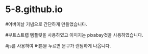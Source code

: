 # 5-8.github.io

#어버이날 기념으로 간단하게 만들었습니다.

#부트스트렙 템플릿을 사용하였고 이미지는 pixabay것을 사용하였습니다.

#js를 사용하여 버튼을 누르면 문구가 랜덤하게 나옵니다.


